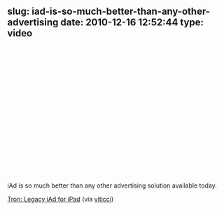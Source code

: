 slug: iad-is-so-much-better-than-any-other-advertising
date: 2010-12-16 12:52:44
type: video
---

<object width="480" height="295"><param name="movie" value="http://www.youtube.com/v/G4yApx5zyCk?fs=1"></param><param name="allowFullScreen" value="true"></param><param name="allowscriptaccess" value="always"></param><embed src="http://www.youtube.com/v/G4yApx5zyCk?fs=1" type="application/x-shockwave-flash" width="480" height="295" allowscriptaccess="always" allowfullscreen="true"></embed></object>

iAd is so much better than any other advertising solution available today.

 [Tron: Legacy iAd for iPad](http://www.youtube.com/watch?v=G4yApx5zyCk) (via [viticci](http://youtube.com/user/viticci))
